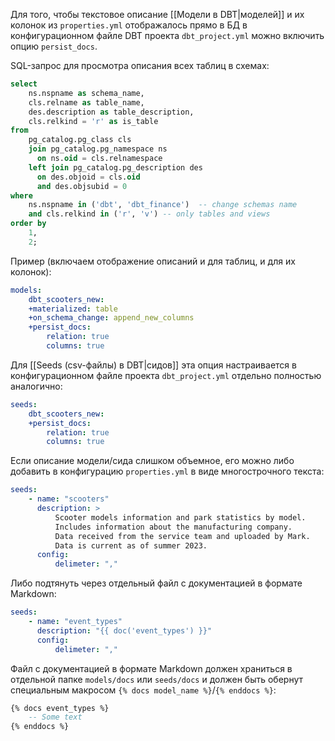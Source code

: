 Для того, чтобы текстовое описание [[Модели в DBT|моделей]] и их колонок из `properties.yml` отображалось прямо в БД в конфигурационном файле DBT проекта `dbt_project.yml` можно включить опцию `persist_docs`.

SQL-запрос для просмотра описания всех таблиц в схемах:
```sql
select  
    ns.nspname as schema_name,  
    cls.relname as table_name,  
    des.description as table_description,  
    cls.relkind = 'r' as is_table  
from  
    pg_catalog.pg_class cls  
    join pg_catalog.pg_namespace ns  
      on ns.oid = cls.relnamespace  
    left join pg_catalog.pg_description des  
      on des.objoid = cls.oid  
      and des.objsubid = 0  
where  
    ns.nspname in ('dbt', 'dbt_finance')  -- change schemas name
    and cls.relkind in ('r', 'v') -- only tables and views  
order by  
    1,  
    2;
```

Пример (включаем отображение описаний и для таблиц, и для их колонок):
```yml
models:
	dbt_scooters_new:
	+materialized: table
	+on_schema_change: append_new_columns
	+persist_docs:
		relation: true
		columns: true
```

Для [[Seeds (csv-файлы) в DBT|сидов]] эта опция настраивается в конфигурационном файле проекта `dbt_project.yml` отдельно полностью аналогично:
```yml
seeds:
	dbt_scooters_new:
	+persist_docs:
		relation: true
		columns: true
```

Если описание модели/сида слишком объемное, его можно либо добавить в конфигурацию `properties.yml` в виде многострочного текста:
```yml
seeds:
	- name: "scooters"
	  description: >
		  Scooter models information and park statistics by model.
		  Includes information about the manufacturing company.
		  Data received from the service team and uploaded by Mark.
		  Data is current as of summer 2023.
	  config:
		  delimeter: ","
```

Либо подтянуть через отдельный файл с документацией в формате Markdown:
```yml
seeds:
	- name: "event_types"
	  description: "{{ doc('event_types') }}"
	  config:
		  delimeter: ","
```

Файл с документацией в формате Markdown должен храниться в отдельной папке `models/docs` или `seeds/docs` и должен быть обернут специальным макросом `{% docs model_name %}`/`{% enddocs %}`:
```sql
{% docs event_types %}
	-- Some text
{% enddocs %}
```
